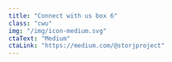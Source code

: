 ```yaml
---
title: "Connect with us box 6"
class: "cwu"
img: "/img/icon-medium.svg"
ctaText: "Medium"
ctaLink: "https://medium.com/@storjproject"
---
```


